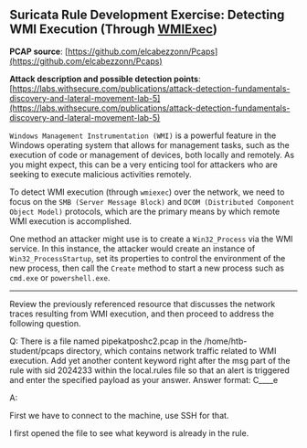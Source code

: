 
## Suricata Rule Development Exercise: Detecting WMI Execution (Through [WMIExec](https://github.com/fortra/impacket/blob/master/examples/wmiexec.py))

**PCAP source**: [https://github.com/elcabezzonn/Pcaps](https://github.com/elcabezzonn/Pcaps)

**Attack description and possible detection points**: [https://labs.withsecure.com/publications/attack-detection-fundamentals-discovery-and-lateral-movement-lab-5](https://labs.withsecure.com/publications/attack-detection-fundamentals-discovery-and-lateral-movement-lab-5)

`Windows Management Instrumentation (WMI)` is a powerful feature in the Windows operating system that allows for management tasks, such as the execution of code or management of devices, both locally and remotely. As you might expect, this can be a very enticing tool for attackers who are seeking to execute malicious activities remotely.

To detect WMI execution (through `wmiexec`) over the network, we need to focus on the `SMB (Server Message Block)` and `DCOM (Distributed Component Object Model)` protocols, which are the primary means by which remote WMI execution is accomplished.

One method an attacker might use is to create a `Win32_Process` via the WMI service. In this instance, the attacker would create an instance of `Win32_ProcessStartup`, set its properties to control the environment of the new process, then call the `Create` method to start a new process such as `cmd.exe` or `powershell.exe`.

---

Review the previously referenced resource that discusses the network traces resulting from WMI execution, and then proceed to address the following question.


Q: There is a file named pipekatposhc2.pcap in the /home/htb-student/pcaps directory, which contains network traffic related to WMI execution. Add yet another content keyword right after the msg part of the rule with sid 2024233 within the local.rules file so that an alert is triggered and enter the specified payload as your answer. Answer format: C____e

A: 

First we have to connect to the machine, use SSH for that.

I first opened the file to see what keyword is already in the rule.

